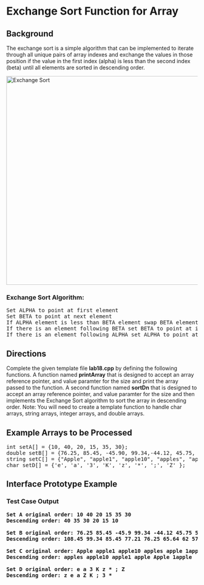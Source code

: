 # Exchange Sort Function for Array

## Background
The exchange sort is a simple algorithm that can be implemented to iterate through all unique pairs of array indexes and exchange the values in those position if the value 
in the first index (alpha) is less than the second index (beta) until all elements are sorted in descending order.

<img src="Sort.gif" alt="Exchange Sort" width="550">

### Exchange Sort Algorithm:
<pre>Set ALPHA to point at first element
Set BETA to point at next element
If ALPHA element is less than BETA element swap BETA element and ALPHA element
If there is an element following BETA set BETA to point at it and go to step 3; else continue
If there is an element following ALPHA set ALPHA to point at it and set BETA to point at next element then go to step 3; else stop</pre>

## Directions
Complete the given template file <b>lab18.cpp</b> by defining the following functions. A function named <b>printArray</b> that is designed to accept an array reference pointer, 
and value paramter for the size and print the array passed to the function. A second function named <b>sortDn</b> that is designed to accept an array reference pointer, 
and value paramter for the size and then implements the Exchange Sort algorithm to sort the array in descending order.  Note: You will need to create a template function to handle char arrays, string arrays, integer arrays, and double arrays. 

## Example Arrays to be Processed
<pre>int setA[] = {10, 40, 20, 15, 35, 30};
double setB[] = {76.25, 85.45, -45.90, 99.34,-44.12, 45.75, 57.77, 108.45, 65.64, 77.21, -24, 62};
string setC[] = {"Apple", "apple1", "apple10", "apples", "apple", "1apple"};
char setD[] = {'e', 'a', '3', 'K', 'z', '*', ';', 'Z' };</pre>

## Interface Prototype Example

### Test Case Output
<pre><b>Set A original order: 10 40 20 15 35 30 
Descending order: 40 35 30 20 15 10 

Set B original order: 76.25 85.45 -45.9 99.34 -44.12 45.75 57.77 108.45 65.64 77.21 -24 62 
Descending order: 108.45 99.34 85.45 77.21 76.25 65.64 62 57.77 45.75 -24 -44.12 -45.9 

Set C original order: Apple apple1 apple10 apples apple 1apple 
Descending order: apples apple10 apple1 apple Apple 1apple 

Set D original order: e a 3 K z * ; Z 
Descending order: z e a Z K ; 3 *</b></pre>




